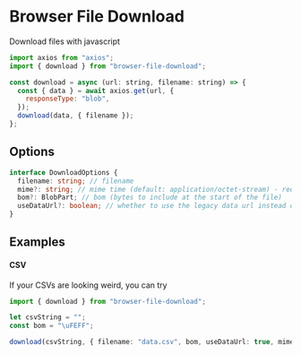 # Browser File Download

Download files with javascript

```javascript
import axios from "axios";
import { download } from "browser-file-download";

const download = async (url: string, filename: string) => {
  const { data } = await axios.get(url, {
    responseType: "blob",
  });
  download(data, { filename });
};
```

## Options

```typescript
interface DownloadOptions {
  filename: string; // filename
  mime?: string; // mime time (default: application/octet-stream) - required when using useDataUrl
  bom?: BlobPart; // bom (bytes to include at the start of the file)
  useDataUrl?: boolean; // whether to use the legacy data url instead of a blob url
}
```

## Examples

#### CSV

If your CSVs are looking weird, you can try

```typescript
import { download } from "browser-file-download";

let csvString = "";
const bom = "\uFEFF";

download(csvString, { filename: "data.csv", bom, useDataUrl: true, mime: "text/csv; charset=utf-8" });
```
